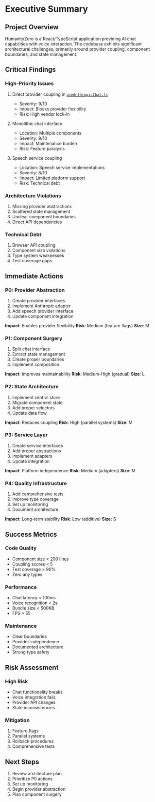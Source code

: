 # Executive Summary

## Project Overview
HumanityZero is a React/TypeScript application providing AI chat capabilities with voice interaction. The codebase exhibits significant architectural challenges, primarily around provider coupling, component boundaries, and state management.

## Critical Findings

### High-Priority Issues
1. Direct provider coupling in [`useAnthropicChat.ts`](humanityzero/src/hooks/useAnthropicChat.ts)
   - Severity: 9/10
   - Impact: Blocks provider flexibility
   - Risk: High vendor lock-in

2. Monolithic chat interface
   - Location: Multiple components
   - Severity: 9/10
   - Impact: Maintenance burden
   - Risk: Feature paralysis

3. Speech service coupling
   - Location: Speech service implementations
   - Severity: 8/10
   - Impact: Limited platform support
   - Risk: Technical debt

### Architecture Violations
1. Missing provider abstractions
2. Scattered state management
3. Unclear component boundaries
4. Direct API dependencies

### Technical Debt
1. Browser API coupling
2. Component size violations
3. Type system weaknesses
4. Test coverage gaps

## Immediate Actions

### P0: Provider Abstraction
1. Create provider interfaces
2. Implement Anthropic adapter
3. Add speech provider interface
4. Update component integration

**Impact**: Enables provider flexibility
**Risk**: Medium (feature flags)
**Size**: M

### P1: Component Surgery
1. Split chat interface
2. Extract state management
3. Create proper boundaries
4. Implement composition

**Impact**: Improves maintainability
**Risk**: Medium-High (gradual)
**Size**: L

### P2: State Architecture
1. Implement central store
2. Migrate component state
3. Add proper selectors
4. Update data flow

**Impact**: Reduces coupling
**Risk**: High (parallel systems)
**Size**: M

### P3: Service Layer
1. Create service interfaces
2. Add proper abstractions
3. Implement adapters
4. Update integration

**Impact**: Platform independence
**Risk**: Medium (adapters)
**Size**: M

### P4: Quality Infrastructure
1. Add comprehensive tests
2. Improve type coverage
3. Set up monitoring
4. Document architecture

**Impact**: Long-term stability
**Risk**: Low (additive)
**Size**: S

## Success Metrics

### Code Quality
- Component size < 200 lines
- Coupling scores < 5
- Test coverage > 90%
- Zero any types

### Performance
- Chat latency < 100ms
- Voice recognition < 2s
- Bundle size < 500KB
- FPS > 55

### Maintenance
- Clear boundaries
- Provider independence
- Documented architecture
- Strong type safety

## Risk Assessment

### High Risk
- Chat functionality breaks
- Voice integration fails
- Provider API changes
- State inconsistencies

### Mitigation
1. Feature flags
2. Parallel systems
3. Rollback procedures
4. Comprehensive tests

## Next Steps
1. Review architecture plan
2. Prioritize P0 actions
3. Set up monitoring
4. Begin provider abstraction
5. Plan component surgery